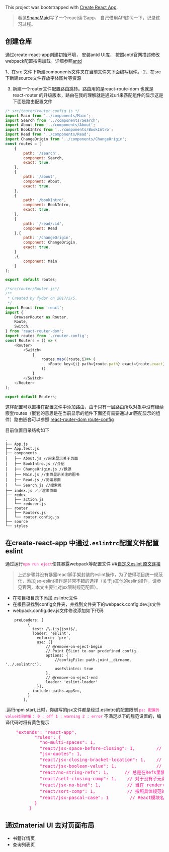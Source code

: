 This project was bootstrapped with [Create React App](https://github.com/facebookincubator/create-react-app).

> 看见[ShanaMaid]()写了一个react读书app， 自己借用API练习一下，记录练习过程。
## 创建仓库
 通过create-react-app创建初始环境， 安装antd UI库， 按照antd官网描述修改webpack配置按需加载。详细参照[antd](https://ant.design/docs/react/use-with-create-react-app-cn)

1、在src 文件下新建components文件夹在当前文件夹下面编写组件。
2、在src 下新建source文件存放字体图片等资源


3. 新建一个router文件配置路由跳转。路由用的是react-route-dom 也就是react-router 的升级版本，路由在我的理解就是通过url来匹配组件的显示这是下面是路由配置文件
```javascript
/* src/touter/router.config.js */
import Main from '../components/Main';
import Search from '../components/Search';
import About from '../components/About';
import BookIntro from '../components/BookIntro';
import Read from '../components/Read';
import ChangeOrigin from '../components/ChangeOrigin';
const routes = [
    {
        path: '/search',
        component: Search,
        exact: true,
    },
    {
        path: '/about',
        component: About,
        exact: true,
    },
    {
        path: '/bookIntro',
        component: BookIntro,
        exact: true,
    },
    {
        path: '/read/:id',
        component: Read
    },{
        path: '/changeOrigin',
        component: ChangeOrigin,
        exact: true,
    }
    ,{
        component: Main
    }
];

export  default routes;

/*src/router/Router.js*/
/**
 * Created by fydor on 2017/5/5.
 */
import React from 'react';
import {
    BrowserRouter as Router,
    Route,
    Switch,
} from 'react-router-dom';
import routes from './router.config';
const Routers = () => (
    <Router>
        <Switch>
            {
                routes.map((route,i)=> (
                   <Route key={i} path={route.path} exact={route.exact} component={route.component}/>
                ))
            }
        </Switch>
    </Router>
);

export default Routers;
```
这样配置可以直接在配置文件中添加路由，由于只有一层路由所以对象中没有继续嵌套routes（嵌套的意思是在当前显示的组件下面还有需要通过url匹配显示的组件）路由嵌套可以参照
<font color=deepPink>[react-router-dom route-config](https://reacttraining.com/react-router/web/example/route-config)</font>

目前位置目录结构如下
```
.
├── App.js
├── App.test.js
├── components
│   ├── About.js //用来显示关于页面
│   ├── BookIntro.js //介绍
│   ├── ChangeOrigin.js //换源
│   ├── Main.js //主页显示关注的图书
│   ├── Read.js //阅读界面
│   └── Search.js //搜索页
├── index.js ／／渲染页面
├── redux
│   ├── action.js  
│   └── reducer.js
├── router
│   ├── Routers.js
│   └── router.config.js
├── source
└── styles
```

## 在create-react-app 中通过` .eslintrc `配置文件配置 eslint
通过运行<font color=deepPink >`npm run eject`</font>使其暴露webpack等配置文件
##[自定义eslint 原文连接](https://segmentfault.com/a/1190000008853805)
> 上述步骤并没有暴露react脚手架封装的eslint操作，为了使得项目统一规范化，添加jsx-eslint操作是非常不错的选择（关于js其他的eslint操作，请参见官网，本文主要针对jsx限制规范配置）。

* 在项目根目录下添加.eslintrc文件
* 在根目录找到config文件夹，并找到文件夹下的webpack.config.dev.js文件
* webpack.config.dev.js文件修改添加如下代码
```
    preLoaders: [
          {
            test: /\.(js|jsx)$/,
            loader: 'eslint',
              enforce: 'pre',
              use: [{
                  // @remove-on-eject-begin
                  // Point ESLint to our predefined config.
                  options: {
                      //configFile: path.join(__dirname, '../.eslintrc'),
                      useEslintrc: true
                  },
                  // @remove-on-eject-end
                  loader: 'eslint-loader'
              }],
            include: paths.appSrc,
          }
        ],

```
.运行npm start,此时，你编写的jsx文件都是经过.eslintrc的配置限制
<font color=deepPink> `ps: 配置的value对应的值： 0 : off 1 : warning 2 : error`</font>
不满足以下的规范设置的，编译代码时将有黄色提示
<font color=deepPink> 
<pre>
    "extends": "react-app",
           "rules": {
             "no-multi-spaces": 1,
             "react/jsx-space-before-closing": 1,        // 总是在自动关闭的标签前加一个空格，正常情况下也不需要换行
             "jsx-quotes": 1,
             "react/jsx-closing-bracket-location": 1,    // 遵循JSX语法缩进/格式
             "react/jsx-boolean-value": 1,               // 如果属性值为 true, 可以直接省略
             "react/no-string-refs": 1,      // 总是在Refs里使用回调函数
             "react/self-closing-comp": 1,    // 对于没有子元素的标签来说总是自己关闭标签
             "react/jsx-no-bind": 1,          // 当在 render() 里使用事件处理方法时，提前在构造函数里把 this 绑定上去
             "react/sort-comp": 1,            // 按照具体规范的React.createClass 的生命周期函数书写代码
             "react/jsx-pascal-case": 1        // React模块名使用帕斯卡命名，实例使用骆驼式命名
           }
         }
</pre>
</font>


## 通过material UI 去对页面布局
* 书籍详情页
* 查询列表页








